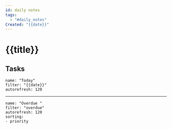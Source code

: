 ```yaml
---
id: daily notes
tags:
  - "#daily_notes"
Created: "{{date}}"
---
```

# {{title}}


## Tasks
```todoist  
name: "Today"
filter: "{{date}}"  
autorefresh: 120
```
---
```todoist  
name: "Overdue "
filter: "overdue"  
autorefresh: 120
sorting:
- priority
```



